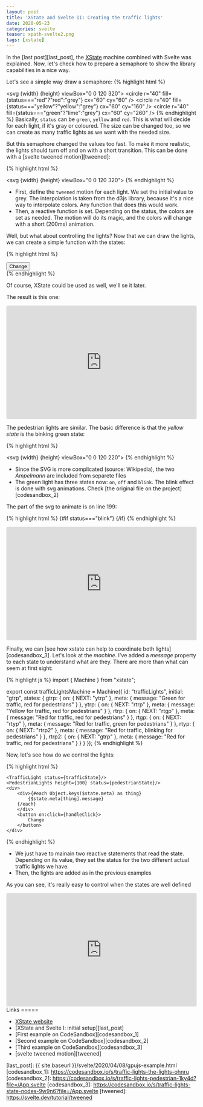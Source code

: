 ```yaml
---
layout: post
title: 'XState and Svelte II: Creating the traffic lights'
date: 2020-05-23
categories: svelte
teaser: xpath-svelte2.png
tags: [xstate]
---
```


In the [last post][last_post], the [XState][xstate] machine combined with Svelte was explained.
Now, let's check how to prepare a semaphore to show the library capabilities in a nice way.

Let's see a simple way draw a semaphore:
{% highlight html %}

<script>
    export let width = 150;
    export let height = 150;
    export let status = "green";
</script>

<svg {width} {height} viewBox="0 0 120 320">
<rect x="10" y="10"  width="100" height="300" rx="10" ry="10" stroke-width="10" stroke="black" />
<circle r="40" fill={status==="red"?"red":"grey"} cx="60" cy="60" />
<circle r="40" fill={status==="yellow"?"yellow":"grey"} cx="60" cy="160" />
<circle r="40" fill={status==="green"?"lime":"grey"} cx="60" cy="260" />
</svg>
{% endhighlight %}
Basically, `status` can be `green`, `yellow` and `red`. This is what will decide for each light, if it's gray or coloured. The size can be changed too, so we can create as many traffic lights as we want with the needed size.

But this semaphore changed the values too fast. To make it more realistic, the lights should turn off and on with a short transition. This can be done with a [svelte tweened motion][tweened]:

{% highlight html %}

<script>
  import { interpolateLab } from "d3-interpolate";
  import { tweened } from "svelte/motion";
  export let width = 150;
  export let height = 150;
  export let status = "green";

  const colorRed = tweened("rgb(128,128,128)", {
    duration: 200,
    interpolate: interpolateLab
  });

  const colorYellow = tweened("rgb(128,128,128)", {
    duration: 200,
    interpolate: interpolateLab
  });

  const colorGreen = tweened("rgb(128,128,128)", {
    duration: 200,
    interpolate: interpolateLab
  });

  $: switch (status) {
    case "green":
      colorYellow.set("rgb(128,128,128)");
      colorGreen.set("rgb(0, 255, 0)");
      colorRed.set("rgb(128,128,128)");
      break;
    case "yellow":
      colorYellow.set("rgb(255, 255, 0)");
      colorGreen.set("rgb(128,128,128)");
      colorRed.set("rgb(128,128,128)");
      break;
    case "red":
      colorYellow.set("rgb(128,128,128)");
      colorGreen.set("rgb(128,128,128)");
      colorRed.set("rgb(255, 0, 0)");
      break;
  }
</script>

<svg {width} {height} viewBox="0 0 120 320">
<rect x="10" y="10"  width="100" height="300" rx="10" ry="10" stroke-width="10" stroke="black" />
<circle r="40" fill={$colorRed} cx="60" cy="60" />
<circle r="40" fill={$colorYellow} cx="60" cy="160" />
<circle r="40" fill={$colorGreen} cx="60" cy="260" />
</svg>
{% endhighlight %}

- First, define the `tweened` motion for each light. We set the initial value to grey. The interpolation is taken from the d3js library, because it's a nice way to interpolate colors. Any function that does this would work.
- Then, a reactive function is set. Depending on the status, the colors are set as needed. The motion will do its magic, and the colors will change with a short (200ms) animation.

Well, but what about controlling the lights? Now that we can draw the lights, we can create a simple function with the states:

{% highlight html %}

<script>
	import TrafficLight from "./TrafficLight.svelte";
	import TrafficLightAnimated from "./TrafficLightAnimated.svelte";
	let status = "green";

	function handleClick() {
	  switch (status) {
	    case "green":
	      status = "yellow";
	      break;
	    case "yellow":
	      status = "red";
	      break;
	    case "red":
	      status = "green";
	      break;
	    default:
	      throw new Error(`Bad status: ${status}`);
	  }
	}
</script>
<main>
	<button on:click={handleClick}>
		Change
	</button>
	<TrafficLight status={status}/>
	<TrafficLightAnimated status={status}/>
</main>
{% endhighlight %}

Of course, XState could be used as well, we'll se it later.

The result is this one:

<iframe
     src="https://codesandbox.io/embed/traffic-lights-the-lights-ohnru?fontsize=14&hidenavigation=1&theme=dark"
     style="width:100%; height:300px; border:0; border-radius: 4px; overflow:hidden;"
     title="traffic-lights-the-lights"
     allow=""
     sandbox="allow-forms allow-modals allow-popups allow-presentation allow-same-origin allow-scripts"
   ></iframe>

The pedestrian lights are similar. The basic difference is that the _yellow state_ is the binking green state:

{% highlight html %}

<script>
   import AmpelmannGrun from "./AmpelmannGrun.svelte";
   import AmpelmannRot from "./AmpelmannRot.svelte";
   export let width = 150;
   export let height = 150;
   export let status = "green";

   $: greenStatus =
     status === "green" ? "on" : status === "yellow" ? "blink" : "off";
   $: redStatus = status === "red" ? "on" : "off";
</script>

<svg {width} {height} viewBox="0 0 120 220">
<rect x="10" y="10"  width="100" height="200" rx="10" ry="10" stroke-width="10" stroke="black" />
<circle r="40" fill="#555555" cx="60" cy="60" />
<g transform="translate(23, 25)">
<AmpelmannRot status={redStatus} width="70" height="70"/>
</g>
<circle r="40" fill="#555555" cx="60" cy="160" />
<g transform="translate(28, 125)">
<AmpelmannGrun status={greenStatus} width="70" height="70"/>
</g>
</svg>
{% endhighlight %}

- Since the SVG is more complicated (source: Wikipedia), the two _Ampelmann_ are included from separete files
- The green light has three states now: `on`, `off` and `blink`. The blink effect is done with svg animations. Check [the original file on the project][codesandbox_2]

The part of the svg to animate is on line 199:

{% highlight html %}
{#if status==="blink"}
<animate attributeName="stop-color" values="{color1}; {colorGrey1}; {color1}" dur="1s" repeatCount="indefinite"></animate>
{/if}
{% endhighlight %}

 <iframe
     src="https://codesandbox.io/embed/traffic-lights-pedestrian-1ky4d?autoresize=1&fontsize=14&hidenavigation=1&theme=dark"
     style="width:100%; height:300px; border:0; border-radius: 4px; overflow:hidden;"
     title="traffic-lights-pedestrian"
     allow="accelerometer; ambient-light-sensor; camera; encrypted-media; geolocation; gyroscope; hid; microphone; midi; payment; usb; vr; xr-spatial-tracking"
     sandbox="allow-forms allow-modals allow-popups allow-presentation allow-same-origin allow-scripts"
   ></iframe>

Finally, we can [see how xstate can help to coordinate both lights][codesandbox_3]. Let's look at the _machine_. I've added a _message_ property to each state to understand what are they. There are more than what can seem at first sight:

{% highlight js %}
import { Machine } from "xstate";

export const trafficLightsMachine = Machine({
id: "trafficLights",
initial: "gtrp",
states: {
gtrp: {
on: { NEXT: "ytrp" },
meta: {
message: "Green for traffic, red for pedestrians"
}
},
ytrp: {
on: { NEXT: "rtrp" },
meta: {
message: "Yellow for traffic, red for pedestrians"
}
},
rtrp: {
on: { NEXT: "rtgp" },
meta: {
message: "Red for traffic, red for pedestrians"
}
},
rtgp: {
on: { NEXT: "rtyp" },
meta: {
message: "Red for traffic, green for pedestrians"
}
},
rtyp: {
on: { NEXT: "rtrp2" },
meta: {
message: "Red for traffic, blinking for pedestrians"
}
},
rtrp2: {
on: { NEXT: "gtrp" },
meta: {
message: "Red for traffic, red for pedestrians"
}
}
}
});
{% endhighlight %}

Now, let's see how do we control the lights:

{% highlight html %}

<script>
		import TrafficLight from "./TrafficLight.svelte";
		import PedestrianLights from "./PedestrianLights.svelte";
		import { useMachine } from "./useMachine";
		import { trafficLightsMachine } from "./trafficLightsMachine";

		const { state, send } = useMachine(trafficLightsMachine);
		function handleClick() {
		  send("NEXT");
		}
		$: trafficState =
		  $state.value.indexOf("gt") >= 0
		    ? "green"
		    : $state.value.indexOf("yt") >= 0
		    ? "yellow"
		    : "red";

		$: pedestrianState =
		  $state.value.indexOf("gp") >= 0
		    ? "green"
		    : $state.value.indexOf("yp") >= 0
		    ? "yellow"
		    : "red";
</script>
<main>

    <TrafficLight status={trafficState}/>
    <PedestrianLights height={100} status={pedestrianState}/>
    <div>
    	<div>{#each Object.keys($state.meta) as thing}
    		{$state.meta[thing].message}
    	{/each}
    	</div>
    	<button on:click={handleClick}>
    		Change
    	</button>
    </div>

</main>

<style>
</style>

{% endhighlight %}

- We just have to mainain two reactive statements that read the state. Depending on its value, they set the status for the two different actual traffic lights we have.
- Then, the lights are added as in the previous examples

As you can see, it's really easy to control when the states are well defined

<iframe
     src="https://codesandbox.io/embed/traffic-lights-state-nodes-9w9n6?fontsize=14&hidenavigation=1&theme=dark"
     style="width:100%; height:300px; border:0; border-radius: 4px; overflow:hidden;"
     title="traffic-lights-state-nodes"
     allow="accelerometer; ambient-light-sensor; camera; encrypted-media; geolocation; gyroscope; hid; microphone; midi; payment; usb; vr; xr-spatial-tracking"
     sandbox="allow-forms allow-modals allow-popups allow-presentation allow-same-origin allow-scripts"
   ></iframe>
Links
=====

- [XState website][xstate]
- [XState and Svelte I: initial setup][last_post]
- [First example on CodeSandbox][codesandbox_1]
- [Second example on CodeSandbox][codesandbox_2]
- [Third example on CodeSandbox][codesandbox_3]
- [svelte tweened motion][tweened]

[xstate]: https://xstate.js.org/

[last_post]: {{ site.baseurl }}/svelte/2020/04/08/gpujs-example.html
[codesandbox_1]: https://codesandbox.io/s/traffic-lights-the-lights-ohnru
[codesandbox_2]: https://codesandbox.io/s/traffic-lights-pedestrian-1ky4d?file=/App.svelte
[codesandbox_3]: https://codesandbox.io/s/traffic-lights-state-nodes-9w9n6?file=/App.svelte
[tweened]: https://svelte.dev/tutorial/tweened
